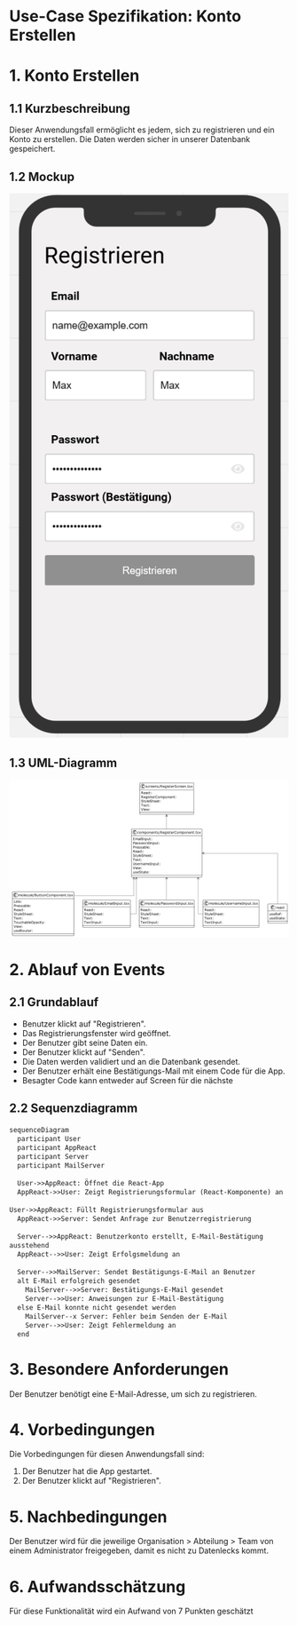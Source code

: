 # Use-Case Spezifikation: Konto Erstellen

# 1. Konto Erstellen

## 1.1 Kurzbeschreibung
Dieser Anwendungsfall ermöglicht es jedem, sich zu registrieren und ein Konto zu erstellen. Die Daten werden sicher in unserer Datenbank gespeichert.

## 1.2 Mockup
![Registrierung](./mockups/UC1_Registrieren.png)


## 1.3 UML-Diagramm
![UML-Registrierung](./uml_diagramme/uml_registrieren.png)

# 2. Ablauf von Events

## 2.1 Grundablauf
- Benutzer klickt auf "Registrieren".
- Das Registrierungsfenster wird geöffnet.
- Der Benutzer gibt seine Daten ein.
- Der Benutzer klickt auf "Senden".
- Die Daten werden validiert und an die Datenbank gesendet.
- Der Benutzer erhält eine Bestätigungs-Mail mit einem Code für die App.
- Besagter Code kann entweder auf Screen für die nächste 

## 2.2 Sequenzdiagramm

```mermaid
sequenceDiagram
  participant User
  participant AppReact
  participant Server
  participant MailServer

  User->>AppReact: Öffnet die React-App
  AppReact->>User: Zeigt Registrierungsformular (React-Komponente) an

User->>AppReact: Füllt Registrierungsformular aus
  AppReact->>Server: Sendet Anfrage zur Benutzerregistrierung

  Server-->>AppReact: Benutzerkonto erstellt, E-Mail-Bestätigung ausstehend
  AppReact-->>User: Zeigt Erfolgsmeldung an

  Server-->>MailServer: Sendet Bestätigungs-E-Mail an Benutzer
  alt E-Mail erfolgreich gesendet
    MailServer-->>Server: Bestätigungs-E-Mail gesendet
    Server-->>User: Anweisungen zur E-Mail-Bestätigung
  else E-Mail konnte nicht gesendet werden
    MailServer--x Server: Fehler beim Senden der E-Mail
    Server-->>User: Zeigt Fehlermeldung an
  end
```

# 3. Besondere Anforderungen
Der Benutzer benötigt eine E-Mail-Adresse, um sich zu registrieren.

# 4. Vorbedingungen
Die Vorbedingungen für diesen Anwendungsfall sind:
1. Der Benutzer hat die App gestartet.
2. Der Benutzer klickt auf "Registrieren".

# 5. Nachbedingungen

Der Benutzer wird für die jeweilige Organisation > Abteilung > Team von einem Administrator freigegeben,
damit es nicht zu Datenlecks kommt.

# 6. Aufwandsschätzung
Für diese Funktionalität wird ein Aufwand von 7 Punkten geschätzt
